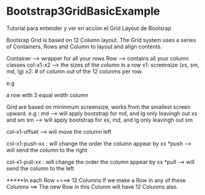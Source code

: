 # Bootstrap3GridBasicExample
Tutorial para entender y ver en acción el Grid Layout de Bootsrap

Bootsrap Grid is based on 12 Column layout.
The Grid system uses a series of Containers, Rows and Column to layout and align contents.

Container --> wrapper for all your rows
Row --> contains all your column classes
col-x1-x2 --> the sizes of the column in a row
x1: screensize (xs, sm, md, lg)
x2: # of column out of the 12 colunms per row.

e.g
<div class"row"
col-sm-4--> a row with 3 equal width column
</div>

Grid are based on mininmum screensize, works from the smallest screen upward.
e.g :
md --> will apply bootstrap for md, and lg only leavingh out xs and sm 
sm --> will apply bootstrap for xs, md, and lg only leavingh out sm 

col-x1-offset --> will move the column left

col-x1-push-xx : will change the order the column appear by xx
                 *push --> will send the column  to the right
                 
col-x1-pull-xx : will change the order the column appear by xx
                 *pull --> will send the column  to the left
                 
                 
                 
*****In each Row ====> 12 Columns 
If we make a Row in any of these Columns ==> The new Row in this Colunm will have 12 Colunms also.
